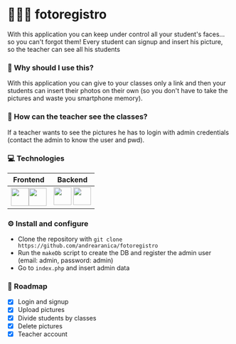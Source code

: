 # 👨🏻‍🏫 fotoregistro
With this application you can keep under control all your student's faces... so you can't forgot them!
Every student can signup and insert his picture, so the teacher can see all his students

### 🔎 Why should I use this?
With this application you can give to your classes only a link and then your students can insert their photos on their own (so you don't have to take the pictures and waste you smartphone memory).

### 📗 How can the teacher see the classes?
If a teacher wants to see the pictures he has to login with admin credentials (contact the admin to know the user and pwd).

### 💻 Technologies
| Frontend | Backend |
| -------- | ------- |
| <a><img src="https://camo.githubusercontent.com/aa715fdfca23b54de2e24848e0b19e7069d0bd9329e1d47f9504949f18207654/68747470733a2f2f75706c6f61642e77696b696d656469612e6f72672f77696b6970656469612f636f6d6d6f6e732f7468756d622f622f62322f426f6f7473747261705f6c6f676f2e7376672f3132303070782d426f6f7473747261705f6c6f676f2e7376672e706e67" height="40"></a><a><img src="https://upload.wikimedia.org/wikipedia/commons/thumb/9/99/Unofficial_JavaScript_logo_2.svg/180px-Unofficial_JavaScript_logo_2.svg.png" height="40"></a> |<a><img src="https://www.ilmiogiornale.org/wp-content/uploads/2022/03/R.png" height="40"></a> <a><img src="https://www.blograffo.net/wp-content/uploads/2021/10/mysql-logo.jpg" height="40"></a> |

### ⚙️ Install and configure
* Clone the repository with ```git clone https://github.com/andrearanica/fotoregistro```
* Run the ```makeDb``` script to create the DB and register the admin user (email: admin, password: admin)
* Go to ```index.php``` and insert admin data

### 📌 Roadmap
- [X] Login and signup
- [X] Upload pictures
- [X] Divide students by classes
- [X] Delete pictures
- [X] Teacher account
